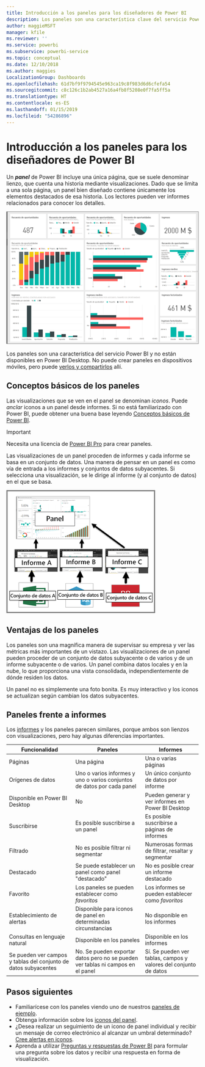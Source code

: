 ```yaml
---
title: Introducción a los paneles para los diseñadores de Power BI
description: Los paneles son una característica clave del servicio Power BI. Incluyen una única página, que se suele denominar lienzo, que cuenta una historia mediante visualizaciones.
author: maggieMSFT
manager: kfile
ms.reviewer: ''
ms.service: powerbi
ms.subservice: powerbi-service
ms.topic: conceptual
ms.date: 12/10/2018
ms.author: maggies
LocalizationGroup: Dashboards
ms.openlocfilehash: 61d7bf9f9794545e963ca19c8f983d6d6cfefa54
ms.sourcegitcommit: c8c126c1b2ab4527a16a4fb8f5208e0f7fa5ff5a
ms.translationtype: HT
ms.contentlocale: es-ES
ms.lasthandoff: 01/15/2019
ms.locfileid: "54286896"
---
```

# <a name="intro-to-dashboards-for-power-bi-designers"></a>Introducción a los paneles para los diseñadores de Power BI

Un ***panel*** de Power BI incluye una única página, que se suele denominar lienzo, que cuenta una historia mediante visualizaciones. Dado que se limita a una sola página, un panel bien diseñado contiene únicamente los elementos destacados de esa historia. Los lectores pueden ver informes relacionados para conocer los detalles.

![panel](media/service-dashboards/power-bi-dashboard2.png)

Los paneles son una característica del servicio Power BI y no están disponibles en Power BI Desktop. No puede crear paneles en dispositivos móviles, pero puede [verlos y compartirlos](mobile-apps-view-dashboard.md) allí.

## <a name="dashboard-basics"></a>Conceptos básicos de los paneles 

Las visualizaciones que se ven en el panel se denominan *iconos*. Puede *anclar* iconos a un panel desde informes. Si no está familiarizado con Power BI, puede obtener una buena base leyendo [Conceptos básicos de Power BI](service-basic-concepts.md).

> [!IMPORTANT]
> Necesita una licencia de [Power BI Pro](service-free-vs-pro.md) para crear paneles.

Las visualizaciones de un panel proceden de informes y cada informe se basa en un conjunto de datos. Una manera de pensar en un panel es como vía de entrada a los informes y conjuntos de datos subyacentes. Si selecciona una visualización, se le dirige al informe (y al conjunto de datos) en el que se basa.

![Diagrama que muestra la relación entre paneles, informes, conjuntos de datos](media/service-dashboards/power-bi-diagram.png)

## <a name="advantages-of-dashboards"></a>Ventajas de los paneles
Los paneles son una magnífica manera de supervisar su empresa y ver las métricas más importantes de un vistazo. Las visualizaciones de un panel pueden proceder de un conjunto de datos subyacente o de varios y de un informe subyacente o de varios. Un panel combina datos locales y en la nube, lo que proporciona una vista consolidada, independientemente de dónde residen los datos.

Un panel no es simplemente una foto bonita. Es muy interactivo y los iconos se actualizan según cambian los datos subyacentes.

## <a name="dashboards-versus-reports"></a>Paneles frente a informes
Los [informes](service-reports.md) y los paneles parecen similares, porque ambos son lienzos con visualizaciones, pero hay algunas diferencias importantes.

| **Funcionalidad** | **Paneles** | **Informes** |
| --- | --- | --- |
| Páginas |Una página |Una o varias páginas |
| Orígenes de datos |Uno o varios informes y uno o varios conjuntos de datos por cada panel |Un único conjunto de datos por informe |
| Disponible en Power BI Desktop |No | Pueden generar y ver informes en Power BI Desktop |
| Suscribirse |Es posible suscribirse a un panel |Es posible suscribirse a páginas de informes |
| Filtrado |No es posible filtrar ni segmentar |Numerosas formas de filtrar, resaltar y segmentar |
| Destacado |Se puede establecer un panel como panel "destacado" |No es posible crear un informe destacado |
| Favorito | Los paneles se pueden establecer como *favoritos* | Los informes se pueden establecer como *favoritos*
| Establecimiento de alertas |Disponible para iconos de panel en determinadas circunstancias |No disponible en los informes |
| Consultas en lenguaje natural |Disponible en los paneles | Disponible en los informes |
| Se pueden ver campos y tablas del conjunto de datos subyacentes |No. Se pueden exportar datos pero no se pueden ver tablas ni campos en el panel |Sí. Se pueden ver tablas, campos y valores del conjunto de datos |


## <a name="next-steps"></a>Pasos siguientes
* Familiarícese con los paneles viendo uno de nuestros [paneles de ejemplo](sample-tutorial-connect-to-the-samples.md).
* Obtenga información sobre los [iconos del panel](service-dashboard-tiles.md).
* ¿Desea realizar un seguimiento de un icono de panel individual y recibir un mensaje de correo electrónico al alcanzar un umbral determinado? [Cree alertas en iconos](service-set-data-alerts.md).
* Aprenda a utilizar [Preguntas y respuestas de Power BI](power-bi-tutorial-q-and-a.md) para formular una pregunta sobre los datos y recibir una respuesta en forma de visualización.

